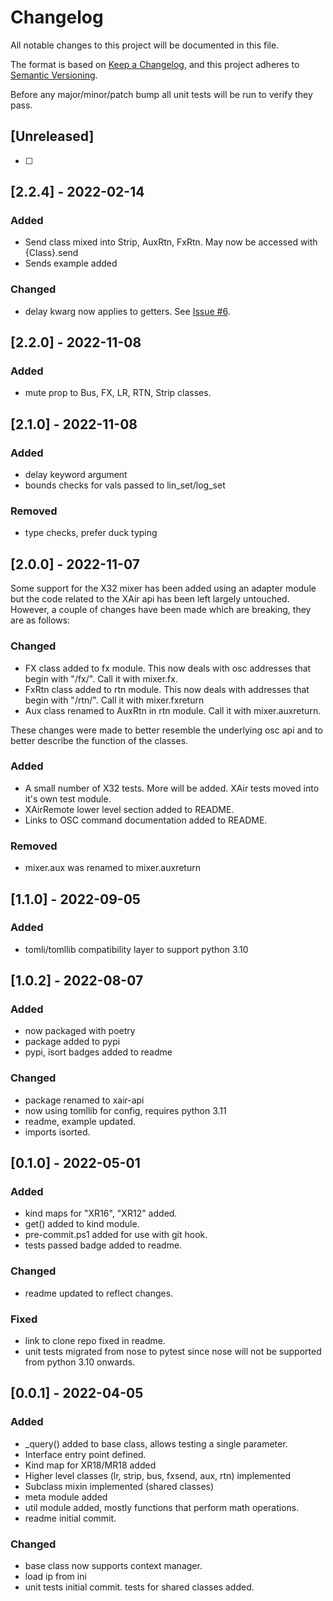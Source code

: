 # Changelog

All notable changes to this project will be documented in this file.

The format is based on [Keep a Changelog](https://keepachangelog.com/en/1.0.0/),
and this project adheres to [Semantic Versioning](https://semver.org/spec/v2.0.0.html).

Before any major/minor/patch bump all unit tests will be run to verify they pass.

## [Unreleased]

- [ ]

## [2.2.4] - 2022-02-14

### Added

- Send class mixed into Strip, AuxRtn, FxRtn. May now be accessed with {Class}.send
- Sends example added

### Changed

- delay kwarg now applies to getters. See [Issue #6](https://github.com/onyx-and-iris/xair-api-python/issues/6).

## [2.2.0] - 2022-11-08

### Added

- mute prop to Bus, FX, LR, RTN, Strip classes.

## [2.1.0] - 2022-11-08

### Added

- delay keyword argument
- bounds checks for vals passed to lin_set/log_set

### Removed

- type checks, prefer duck typing

## [2.0.0] - 2022-11-07

Some support for the X32 mixer has been added using an adapter module but the code related to the XAir api has been left largely untouched.
However, a couple of changes have been made which are breaking, they are as follows:

### Changed

- FX class added to fx module. This now deals with osc addresses that begin with "/fx/". Call it with mixer.fx.
- FxRtn class added to rtn module. This now deals with addresses that begin with "/rtn/". Call it with mixer.fxreturn
- Aux class renamed to AuxRtn in rtn module. Call it with mixer.auxreturn.

These changes were made to better resemble the underlying osc api and to better describe the function of the classes.

### Added

- A small number of X32 tests. More will be added. XAir tests moved into it's own test module.
- XAirRemote lower level section added to README.
- Links to OSC command documentation added to README.

### Removed

- mixer.aux was renamed to mixer.auxreturn

## [1.1.0] - 2022-09-05

### Added

- tomli/tomllib compatibility layer to support python 3.10

## [1.0.2] - 2022-08-07

### Added

- now packaged with poetry
- package added to pypi
- pypi, isort badges added to readme

### Changed

- package renamed to xair-api
- now using tomllib for config, requires python 3.11
- readme, example updated.
- imports isorted.

## [0.1.0] - 2022-05-01

### Added

- kind maps for "XR16", "XR12" added.
- get() added to kind module.
- pre-commit.ps1 added for use with git hook.
- tests passed badge added to readme.

### Changed

- readme updated to reflect changes.

### Fixed

- link to clone repo fixed in readme.
- unit tests migrated from nose to pytest since nose will not be supported from python 3.10 onwards.

## [0.0.1] - 2022-04-05

### Added

- \_query() added to base class, allows testing a single parameter.
- Interface entry point defined.
- Kind map for XR18/MR18 added
- Higher level classes (lr, strip, bus, fxsend, aux, rtn) implemented
- Subclass mixin implemented (shared classes)
- meta module added
- util module added, mostly functions that perform math operations.
- readme initial commit.

### Changed

- base class now supports context manager.
- load ip from ini
- unit tests initial commit. tests for shared classes added.

